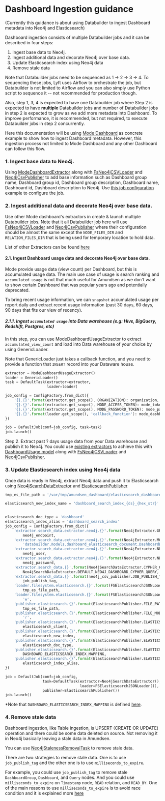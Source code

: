 # Dashboard Ingestion guidance 
(Currently this guidance is about using Databuilder to ingest Dashboard metadata into Neo4j and Elasticsearch)

Dashboard ingestion consists of multiple Databuilder jobs and it can be described in four steps:

 1. Ingest base data to Neo4j.
 2. Ingest additional data and decorate Neo4j over base data.
 3. Update Elasticsearch index using Neo4j data
 4. Remove stale data

Note that Databuilder jobs need to be sequenced as 1 -> 2 -> 3 -> 4. To sequencing these jobs, Lyft uses Airflow to orchestrate the job, but Databuilder is not limited to Airflow and you can also simply use Python script to sequence it -- not recommended for production though.

Also, step 1, 3, 4 is expected to have one Databuilder job where Step 2 is expected to have **multiple** Databuilder jobs and number of Databuilder jobs in step 2 is expected to grow as we add more metadata into Dashboard. To improve performance, it is recommended, but not required, to execute Databuilder jobs in step 2 concurrently.

Here this documentation will be using [Mode Dashboard](https://app.mode.com/) as concrete example to show how to ingest Dashboard metadata. However, this ingestion process not limited to Mode Dashboard and any other Dashboard can follow this flow.

### 1. Ingest base data to Neo4j.
Using [ModeDashboardExtractor](../README.md#modedashboardextractor) along with [FsNeo4jCSVLoader](../README.md#fsneo4jcsvloader) and [Neo4jCsvPublisher](../README.md#neo4jcsvpublisher) to add base information such as Dashboard group name, Dashboard group id, Dashboard group description, Dashboard name, Dashboard id, Dashboard description to Neo4j. Use [this job configuration](../README.md#modedashboardextractor) example to configure the job.

### 2. Ingest additional data and decorate Neo4j over base data.

Use other Mode dashboard's extractors in create & launch multiple Databuilder jobs. Note that it all Databuilder job here will use [FsNeo4jCSVLoader](../README.md#fsneo4jcsvloader) and [Neo4jCsvPublisher](../README.md#neo4jcsvpublisher) where their configuration should be almost the same except the `NODE_FILES_DIR` and `RELATION_FILES_DIR` that is being used for temporary location to hold data.

List of other Extractors can be found [here](../README.md#mode-dashboard-extractor)

#### 2.1. Ingest Dashboard usage data and decorate Neo4j over base data.
Mode provide usage data (view count) per Dashboard, but this is accumulated usage data. The main use case of usage is search ranking and `accumulated usage` is not that much useful for Amundsen as we don't want to show certain Dashboard that was popular years ago and potentially deprecated.

To bring recent usage information, we can `snapshot` accumulated usage per report daily and extract recent usage information (past 30 days, 60 days, 90 days that fits our view of recency). 

##### 2.1.1. Ingest `accumulated usage` into Data warehouse (e.g: Hive, BigQuery, Redshift, Postgres, etc)

In this step, you can use ModeDashboardUsageExtractor to extract `accumulated_view_count` and load into Data warehouse of your choice by using GenericLoader.

Note that GenericLoader just takes a callback function, and you need to provide a function that `INSERT` record into your Dataware house.

```python
extractor = ModeDashboardUsageExtractor()
loader = GenericLoader()
task = DefaultTask(extractor=extractor,
				   loader=loader)

job_config = ConfigFactory.from_dict({
	'{}.{}'.format(extractor.get_scope(), ORGANIZATION): organization,
	'{}.{}'.format(extractor.get_scope(), MODE_ACCESS_TOKEN): mode_token,
	'{}.{}'.format(extractor.get_scope(), MODE_PASSWORD_TOKEN): mode_password,
	'{}.{}'.format(loader.get_scope(), 'callback_function'): mode_dashboard_usage_loader_callback_function,
})

job = DefaultJob(conf=job_config, task=task)
job.launch()

```
Step 2. Extract past ? days usage data from your Data warehouse and publish it to Neo4j.
You could use [existing extractors](../README.md#list-of-extractors) to achieve this with [DashboardUsage model](./models.md#dashboardusage) along with [FsNeo4jCSVLoader](../README.md#fsneo4jcsvloader) and [Neo4jCsvPublisher](../README.md#neo4jcsvpublisher).
  
### 3. Update Elasticsearch index using Neo4j data

Once data is ready in Neo4j, extract Neo4j data and push it to Elasticsearch using [Neo4jSearchDataExtractor](../databuilder/extractor/neo4j_search_data_extractor.py) and [ElasticsearchPublisher](../databuilder/publisher/elasticsearch_publisher.py)

```python
tmp_es_file_path = '/var/tmp/amundsen_dashboard/elasticsearch_dashboard_upload/es_data.json'

elasticsearch_new_index_name = 'dashboard_search_index_{ds}_{hex_str}'.format(ds='2020-05-12',
                                                                              hex_str=uuid.uuid4().hex)

elasticsearch_doc_type = 'dashboard'
elasticsearch_index_alias = 'dashboard_search_index'
job_config = ConfigFactory.from_dict({
    'extractor.search_data.extractor.neo4j.{}'.format(Neo4jExtractor.GRAPH_URL_CONFIG_KEY):
        neo4j_endpoint,
    'extractor.search_data.extractor.neo4j.{}'.format(Neo4jExtractor.MODEL_CLASS_CONFIG_KEY):
        'databuilder.models.dashboard_elasticsearch_document.DashboardESDocument',
    'extractor.search_data.extractor.neo4j.{}'.format(Neo4jExtractor.NEO4J_AUTH_USER):
        neo4j_user,
    'extractor.search_data.extractor.neo4j.{}'.format(Neo4jExtractor.NEO4J_AUTH_PW):
        neo4j_password,
    'extractor.search_data.{}'.format(Neo4jSearchDataExtractor.CYPHER_QUERY_CONFIG_KEY):
        Neo4jSearchDataExtractor.DEFAULT_NEO4J_DASHBOARD_CYPHER_QUERY,
    'extractor.search_data.{}'.format(neo4j_csv_publisher.JOB_PUBLISH_TAG):
        job_publish_tag,
    'loader.filesystem.elasticsearch.{}'.format(FSElasticsearchJSONLoader.FILE_PATH_CONFIG_KEY):
        tmp_es_file_path,
    'loader.filesystem.elasticsearch.{}'.format(FSElasticsearchJSONLoader.FILE_MODE_CONFIG_KEY):
        'w',
    'publisher.elasticsearch.{}'.format(ElasticsearchPublisher.FILE_PATH_CONFIG_KEY):
        tmp_es_file_path,
    'publisher.elasticsearch.{}'.format(ElasticsearchPublisher.FILE_MODE_CONFIG_KEY):
        'r',
    'publisher.elasticsearch.{}'.format(ElasticsearchPublisher.ELASTICSEARCH_CLIENT_CONFIG_KEY):
        elasticsearch_client,
    'publisher.elasticsearch.{}'.format(ElasticsearchPublisher.ELASTICSEARCH_NEW_INDEX_CONFIG_KEY):
        elasticsearch_new_index,
    'publisher.elasticsearch.{}'.format(ElasticsearchPublisher.ELASTICSEARCH_DOC_TYPE_CONFIG_KEY):
        elasticsearch_doc_type,
    'publisher.elasticsearch.{}'.format(ElasticsearchPublisher.ELASTICSEARCH_MAPPING_CONFIG_KEY):
        DASHBOARD_ELASTICSEARCH_INDEX_MAPPING,
    'publisher.elasticsearch.{}'.format(ElasticsearchPublisher.ELASTICSEARCH_ALIAS_CONFIG_KEY):
        elasticsearch_index_alias,
})

job = DefaultJob(conf=job_config,
                 task=DefaultTask(extractor=Neo4jSearchDataExtractor(),
                                  loader=FSElasticsearchJSONLoader()),
                 publisher=ElasticsearchPublisher())
job.launch()
```

*Note that `DASHBOARD_ELASTICSEARCH_INDEX_MAPPING` is defined [here](../databuilder/publisher/elasticsearch_constants.py).  


### 4. Remove stale data
Dashboard ingestion, like Table ingestion, is UPSERT (CREATE OR UPDATE) operation and there could be some data deleted on source. Not removing it in Neo4j basically leaving a stale data in Amundsen.

You can use [Neo4jStalenessRemovalTask](../README.md#removing-stale-data-in-neo4j----neo4jstalenessremovaltask) to remove stale data.

There are two strategies to remove stale data. One is to use `job_publish_tag` and the other one is to use `milliseconds_to_expire`.

For example, you could use `job_publish_tag` to remove stale `DashboardGroup`, `Dashboard`, and  `Query` nodes.  And you could use `milliseconds_to_expire` on `Timestamp` node,  `READ` relation, and `READ_BY`.  One of the main reasons to use `milliseconds_to_expire` is to avoid race condition and it is explained more [here](./README.md#using-publisher_last_updated_epoch_ms-to-remove-stale-data)
